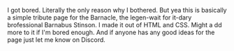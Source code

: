 I got bored. Literally the only reason why I bothered. But yea this is basically a simple tribute page for the Barnacle, the legen-wait for it-dary brofessional Barnabus Stinson. I made it out of HTML and CSS. Might a dd more to it if I'm bored enough. And if anyone has any good ideas for the page just let me know on Discord. 
